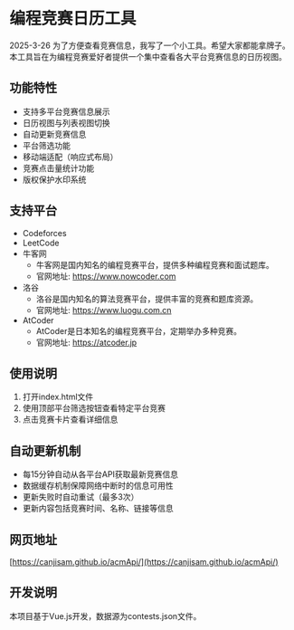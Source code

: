 # 编程竞赛日历工具
2025-3-26 为了方便查看竞赛信息，我写了一个小工具。希望大家都能拿牌子。
本工具旨在为编程竞赛爱好者提供一个集中查看各大平台竞赛信息的日历视图。

## 功能特性

- 支持多平台竞赛信息展示
- 日历视图与列表视图切换
- 自动更新竞赛信息
- 平台筛选功能
- 移动端适配（响应式布局）
- 竞赛点击量统计功能
- 版权保护水印系统

## 支持平台

- Codeforces
- LeetCode
- 牛客网
  - 牛客网是国内知名的编程竞赛平台，提供多种编程竞赛和面试题库。
  - 官网地址: https://www.nowcoder.com
- 洛谷
  - 洛谷是国内知名的算法竞赛平台，提供丰富的竞赛和题库资源。
  - 官网地址: https://www.luogu.com.cn
- AtCoder
  - AtCoder是日本知名的编程竞赛平台，定期举办多种竞赛。
  - 官网地址: https://atcoder.jp

## 使用说明

1. 打开index.html文件
2. 使用顶部平台筛选按钮查看特定平台竞赛
3. 点击竞赛卡片查看详细信息

## 自动更新机制

- 每15分钟自动从各平台API获取最新竞赛信息
- 数据缓存机制保障网络中断时的信息可用性
- 更新失败时自动重试（最多3次）
- 更新内容包括竞赛时间、名称、链接等信息

## 网页地址
[https://canjisam.github.io/acmApi/](https://canjisam.github.io/acmApi/)
## 开发说明

本项目基于Vue.js开发，数据源为contests.json文件。

